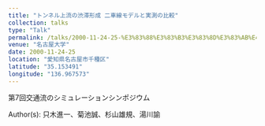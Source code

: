 ```yaml
---
title: "トンネル上流の渋滞形成 二車線モデルと実測の比較"
collection: talks
type: "Talk"
permalink: /talks/2000-11-24-25-%E3%83%88%E3%83%B3%E3%83%8D%E3%83%AB%E4%B8%8A%E6%B5%81%E3%81%AE%E6%B8%8B%E6%BB%9E%E5%BD%A2%E6%88%90%20%E4%BA%8C%E8%BB%8A%E7%B7%9A%E3%83%A2%E3%83%87%E3%83%AB%E3%81%A8%E5%AE%9F
venue: "名古屋大学"
date: 2000-11-24-25
location: "愛知県名古屋市千種区"
latitude: "35.153491"
longitude: "136.967573"
---
```


第7回交通流のシミュレーションシンポジウム 

Author(s): 只木進一、菊池誠、杉山雄規、湯川諭

